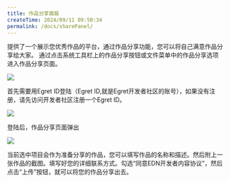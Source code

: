 ```yaml
---
title: 作品分享面板
createTime: 2024/09/11 09:50:34
permalink: /docs/sharePanel/
---
```


提供了一个展示您优秀作品的平台，通过作品分享功能，您可以将自己满意作品分享给大家。
通过点击系统工具栏上的作品分享按钮或文件菜单中的作品分享选项进入作品分享页面。

![](p1.png)

首先需要用Egret ID登陆（Egret ID,就是Egret开发者社区的账号），如果没有注册，请先访问开发者社区注册一个Egret ID。

![](p2.png)

登陆后，作品分享页面弹出

![](p3.png)

当前选中项目会作为准备分享的作品，您可以填写作品的名称和描述。然后附上一张作品的截图。填写好您的详细联系方式。勾选“同意EDN开发者内容协议”，然后点击“上传”按钮，就可以将您的作品分享出去。

